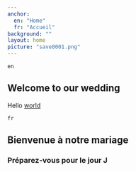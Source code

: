 ```yaml
---
anchor:
  en: "Home"
  fr: "Accueil"
background: ""
layout: home
picture: "save0001.png"
---
```

`en`

## Welcome to our wedding

Hello [world](http://www.google.com)

`fr`

## Bienvenue à notre mariage

### Préparez-vous pour le jour J
